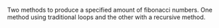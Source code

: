 Two methods to produce a specified amount of fibonacci numbers. One method using traditional loops and the other with a recursive method.